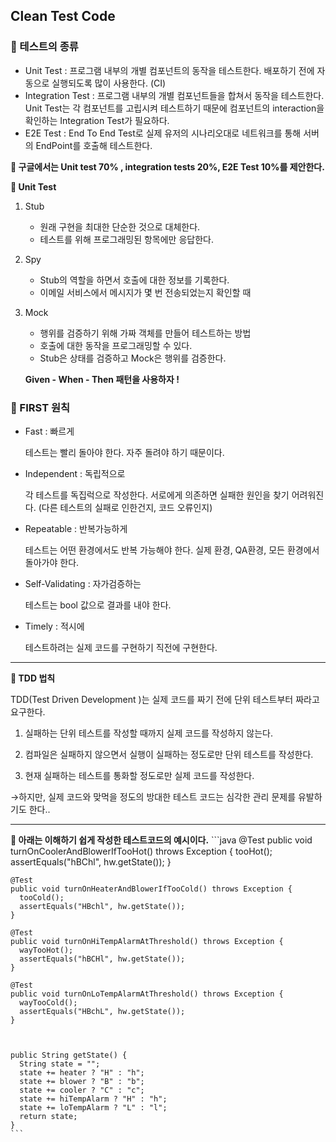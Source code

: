 ## Clean Test Code

### 🧚 테스트의 종류

- Unit Test : 프로그램 내부의 개별 컴포넌트의 동작을 테스트한다. 배포하기 전에 자동으로 실행되도록 많이 사용한다. (CI)
- Integration Test : 프로그램 내부의 개별 컴포넌트들을 합쳐서 동작을 테스트한다. Unit Test는 각 컴포넌트를 고립시켜 테스트하기 때문에 컴포넌트의 interaction을 확인하는 Integration Test가 필요하다.
- E2E Test : End To End Test로 실제 유저의 시나리오대로 네트워크를 통해 서버의 EndPoint를 호출해 테스트한다.

**💬  구글에서는 Unit test 70% , integration tests 20%, E2E Test 10%를 제안한다.**

**🐝 Unit Test** 

1. Stub
    - 원래 구현을 최대한 단순한 것으로 대체한다.
    - 테스트를 위해 프로그래밍된 항목에만 응답한다.
2. Spy
    - Stub의 역할을 하면서 호출에 대한 정보를 기록한다.
    - 이메일 서비스에서 메시지가 몇 번 전송되었는지 확인할 때
3. Mock
    - 행위를 검증하기 위해 가짜 객체를 만들어 테스트하는 방법
    - 호출에 대한 동작을 프로그래밍할 수 있다.
    - Stub은 상태를 검증하고 Mock은 행위를 검증한다.

    **Given - When - Then 패턴을 사용하자 !**

### 🧚 FIRST 원칙

- Fast : 빠르게

    테스트는 빨리 돌아야 한다. 자주 돌려야 하기 때문이다.

- Independent : 독립적으로

    각 테스트를 독집럭으로 작성한다. 서로에게 의존하면 실패한 원인을 찾기 어려워진다. (다른 테스트의 실패로 인한건지, 코드 오류인지)

- Repeatable : 반복가능하게

    테스트는 어떤 환경에서도 반복 가능해야 한다. 실제 환경, QA환경, 모든 환경에서 돌아가야 한다.

- Self-Validating : 자가검증하는

    테스트는 bool 값으로 결과를 내야 한다.

- Timely : 적시에

    테스트하려는 실제 코드를 구현하기 직전에 구현한다.
    
  
---
**🧚 TDD 법칙**

TDD(Test Driven Development )는 실제 코드를 짜기 전에 단위 테스트부터 짜라고 요구한다.

 1. 실패하는 단위 테스트를 작성할 때까지 실제 코드를 작성하지 않는다.

 2. 컴파일은 실패하지 않으면서 실행이 실패하는 정도로만 단위 테스트를 작성한다.

 3. 현재 실패하는 테스트를 통화할 정도로만 실제 코드를 작성한다.

 →하지만, 실제 코드와 맞먹을 정도의 방대한 테스트 코드는 심각한 관리 문제를 유발하기도 한다..

 
---

    
 **🧚 아래는 이해하기 쉽게 작성한 테스트코드의 예시이다.**
    ```java
    @Test
    public void turnOnCoolerAndBlowerIfTooHot() throws Exception {
      tooHot();
      assertEquals("hBChl", hw.getState()); 
    }
      
    @Test
    public void turnOnHeaterAndBlowerIfTooCold() throws Exception {
      tooCold();
      assertEquals("HBchl", hw.getState()); 
    }
     
    @Test
    public void turnOnHiTempAlarmAtThreshold() throws Exception {
      wayTooHot();
      assertEquals("hBCHl", hw.getState()); 
    }
     
    @Test
    public void turnOnLoTempAlarmAtThreshold() throws Exception {
      wayTooCold();
      assertEquals("HBchL", hw.getState()); 
    }
     

     
    public String getState() {
      String state = "";
      state += heater ? "H" : "h"; 
      state += blower ? "B" : "b"; 
      state += cooler ? "C" : "c"; 
      state += hiTempAlarm ? "H" : "h"; 
      state += loTempAlarm ? "L" : "l"; 
      return state;
    }
    ```
